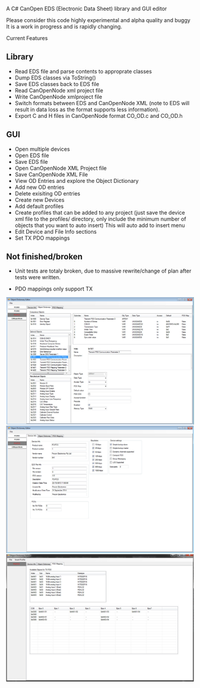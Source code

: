 A C# CanOpen EDS (Electronic Data Sheet) library and GUI editor

Please consider this code highly experimental and alpha quality and buggy
It is a work in progress and is rapidly changing.

Current Features

Library
-------

* Read EDS file and parse contents to approprate classes
* Dump EDS classes via ToString()
* Save EDS classes back to EDS file
* Read CanOpenNode xml project file
* Write CanOpenNode xmlproject file
* Switch formats between EDS and CanOpenNode XML (note to EDS will result in
  data loss as the format supports less information).
* Export C and H files in CanOpenNode format CO_OD.c and CO_OD.h

GUI
---
* Open multiple devices
* Open EDS file
* Save EDS file
* Open CanOpenNode XML Project file
* Save CanOpenNode XML File
* View OD Entries and explore the Object Dictionary
* Add new OD entries
* Delete exisiting OD entries
* Create new Devices
* Add default profiles
* Create profiles that can be added to any project (just save the device xml file to the profiles/ 
directory, only include the minimum number of objects that you want to auto insert) This will auto add to insert menu
* Edit Device and File Info sections
* Set TX PDO mappings

Not finished/broken
-------------

* Unit tests are totaly broken, due to massive rewrite/change of plan after
tests were written.

* PDO mappings only support TX


![alt tag](pic1.jpg)
![alt tag](pic2.jpg)
![alt tag](pic3.jpg)
